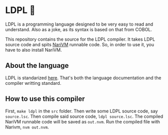 # LDPL 🦕

LDPL is a programming language designed to be very easy to read and understand. Also as a joke, as its syntax is based on that from COBOL.

This repository contains the source for the LDPL compiler. It takes LDPL source code and spits [NariVM](https://github.com/lartu/narivm) runnable code. So, in order to use it, you have to also install NariVM.

## About the language

LDPL is standarized [here](https://ldpl.lartu.net). That's both the language documentation and the compiler writting standard.

## How to use this compiler

First, `make ldpl` in the `src` folder. Then write some LDPL source code, say `source.lsc`. Then compile said source code, `ldpl source.lsc`. The compiled NariVM runnable code will be saved as `out.nvm`. Run the compiled file with Narivm, `nvm out.nvm`.
